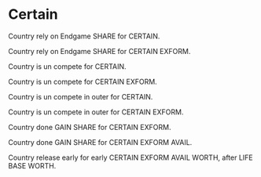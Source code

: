 # Certain

Country rely on Endgame SHARE for CERTAIN.

Country rely on Endgame SHARE for CERTAIN EXFORM.

Country is un compete for CERTAIN.

Country is un compete for CERTAIN EXFORM.

Country is un compete in outer for CERTAIN.

Country is un compete in outer for CERTAIN EXFORM.

Country done GAIN SHARE for CERTAIN EXFORM.

Country done GAIN SHARE for CERTAIN EXFORM AVAIL.

Country release early for early CERTAIN EXFORM AVAIL WORTH, after LIFE BASE WORTH.
